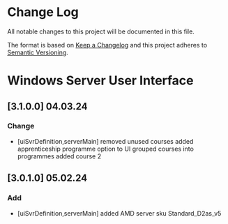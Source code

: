 # Change Log
All notable changes to this project will be documented in this file.
 
The format is based on [Keep a Changelog](http://keepachangelog.com/)
and this project adheres to [Semantic Versioning](http://semver.org/).


# Windows Server User Interface

## [3.1.0.0] 04.03.24
### Change
- [uiSvrDefinition,serverMain]
  removed unused courses
  added apprenticeship programme option to UI
  grouped courses into programmes
  added course 2

## [3.0.1.0] 05.02.24
### Add
- [uiSvrDefinition,serverMain]
  added AMD server sku Standard_D2as_v5
